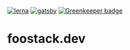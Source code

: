 [![lerna](https://img.shields.io/badge/maintained%20with-lerna-cc00ff.svg)](https://lernajs.io/)
[![gatsby](https://img.shields.io/badge/generated%20with-gatsby-663399.svg)](https://www.gatsbyjs.org/) [![Greenkeeper badge](https://badges.greenkeeper.io/geraldyeo/foostack-dev-monorepo.svg)](https://greenkeeper.io/)  

# foostack.dev
